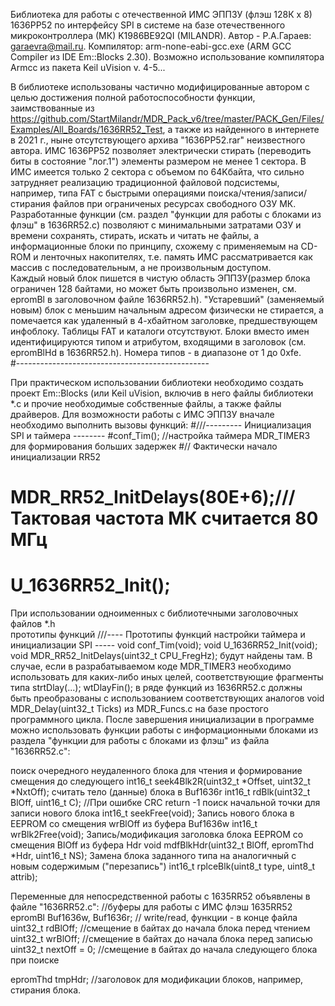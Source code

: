 Библиотека для работы с отечественной ИМС ЭППЗУ (флэш 128К х 8) 1636РР52 по интерфейсу SPI в 
системе на базе отечественного микроконтроллера (МК) K1986BE92QI (MILANDR). 
Автор - Р.А.Гараев: garaevra@mail.ru. 
Компилятор:  arm-none-eabi-gcc.exe (ARM GCC Compiler из IDE Em::Blocks 2.30). Возможно 
использование компилятора Armcc из пакета Keil uVision v. 4-5...

 В библиотеке использованы частично модифицированные автором с целью достижения полной 
работоспособности функции, заимствованные из  
https://github.com/StartMilandr/MDR_Pack_v6/tree/master/PACK_Gen/Files/Examples/All_Boards/1636RR52_Test, 
а также из найденного в интернете в 2021 г., ныне отсутствующего архива "1636РР52.rar" 
неизвестного автора. 
ИМС 1636РР52 позволяет электрически стирать (переводить биты в состояние "лог.1") элементы 
размером не менее 1 сектора. В ИМС имеется только 2 сектора с объемом по 64Kбайта, что 
сильно затрудняет реализацию традиционной файловой подсистемы, например, типа FAT с быстрыми 
операциями поиска/чтения/записи/стирания файлов при ограниченых ресурсах свободного ОЗУ МК.
Разработанные функции (см. раздел "функции для работы с блоками из флэш" в 1636RR52.c) 
позволяют с минимальными затратами ОЗУ и времени сохранять, стирать, искать и читать не 
файлы, а информационные блоки по принципу, схожему с применяемым на CD-ROM и ленточных 
накопителях, т.е. память ИМС рассматривается как массив с последовательным, а не 
произвольным доступом.   
Каждый новый блок пишется в чистую область ЭППЗУ(размер блока ограничен 128 байтами, но
может быть произвольно изменен, см. epromBl в заголовочном файле 1636RR52.h). 
"Устаревший" (заменяемый новым) блок с меньшим начальным адресом физически не стирается, 
а помечается как удаленный в 4-хбайтном заголовке, предшествующем инфоблоку. Таблицы FAT 
и каталоги отсутствуют. Блоки вместо имен идентифицируются типом и атрибутом, входящими в
заголовок (см. epromBlHd в 1636RR52.h). Номера типов - в диапазоне от 1 до 0xfe.  
#------------------------------------------------

При практическом использовании библиотеки необходимо создать проект Em::Blocks (или 
Keil uVision, включив в него файлы библиотеки *.c 
и прочие необходимые собственные файлы, а также файлы драйверов. 
Для возможности работы с ИМС ЭППЗУ вначале необходимо выполнить вызовы функций: 
#///--------- Инициализация SPI и таймера --------
#conf_Tim();  //настройка таймера MDR_TIMER3 для формирования больших задержек 
#//  Фактически начало инициализации RR52
# MDR_RR52_InitDelays(80E+6);///Тактовая частота МК считается 80 МГц
# U_1636RR52_Init();
  
При использовании одноименных с библиотечными заголовочных файлов *.h  
прототипы функций 
///---- Прототипы функций настройки таймера и инициализации SPI -----
void conf_Tim(void);
void  U_1636RR52_Init(void);
void MDR_RR52_InitDelays(uint32_t CPU_FregHz);
будут найдены там. 
В случае, если в разрабатываемом коде MDR_TIMER3 необходимо использовать для каких-либо
иных целей, соответствующие фрагменты типа 
      strtDlay(...); wtDlayFin(); 
в ряде функций из 1636RR52.c должны быть преобразованы с использованием соответствующих 
аналогов void MDR_Delay(uint32_t Ticks) из MDR_Funcs.c на базе простого программного цикла.
После завершения инициализации в программе можно использовать функции работы с 
информационными блоками из раздела "функции для работы с блоками из флэш" из файла
"1636RR52.c":

 поиск очередного неудаленного блока для чтения и формирование смещения до следующего
int16_t seek4Blk2R(uint32_t *Offset, uint32_t *NxtOff);
 считать тело (данные) блока в Buf1636r
int16_t rdBlk(uint32_t BlOff, uint16_t C); //При ошибке CRC return -1
 поиск начальной точки для записи нового блока
 int16_t seekFree(void);
 Запись нового блока в EEPROM со смещения wrBlOff из буфера Buf1636w
 int16_t wrBlk2Free(void);
 Запись/модификация заголовка блока EEPROM со смещения BlOff из буфера Hdr
 void mdfBlkHdr(uint32_t BlOff, epromThd *Hdr, uint16_t NS);
 Замена блока заданного типа на аналогичный с новым содержимым ("перезапись")
  int16_t rplceBlk(uint8_t type, uint8_t attrib);

 Переменные для непосредственной работы с 1635RR52 объявлены в файле "1636RR52.c":
//буферы для работы с ИМС флэш 1635RR52
 epromBl Buf1636w, Buf1636r; // write/read, функции - в конце файла
 uint32_t rdBlOff; //смещение в байтах до начала блока перед чтением
 uint32_t wrBlOff; //смещение в байтах до начала блока перед записью
 uint32_t nextOff = 0; //смещение в байтах до начала следующего блока при поиске

 epromThd tmpHdr; //заголовок для модификации блоков, например, стирания блока.


